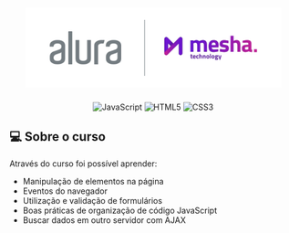 <h1 align="center">
    <img alt="Logo-Dev-Club" src="./img/capa-alura-mesha.png" width = 450px>
</h1>

<p align="center">
  <img alt="JavaScript" src="https://img.shields.io/badge/JavaScript-323330?style=for-the-badge&logo=javascript&logoColor=F7DF1E"/>
  <img alt="HTML5" src="https://img.shields.io/badge/HTML5-E34F26?style=for-the-badge&logo=html5&logoColor=white">
  <img alt="CSS3" src="https://img.shields.io/badge/CSS3-1572B6?style=for-the-badge&logo=css3&logoColor=white"/>
</p>

## :computer: Sobre o curso
Através do curso foi possível aprender:

- Manipulação de elementos na página
- Eventos do navegador
- Utilização e validação de formulários
- Boas práticas de organização de código JavaScript
- Buscar dados em outro servidor com AJAX
